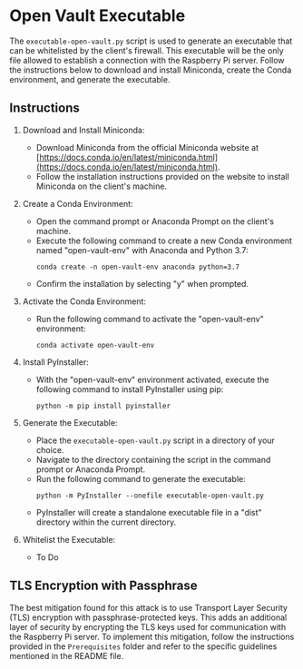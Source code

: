 # Open Vault Executable

The `executable-open-vault.py` script is used to generate an executable that can be whitelisted by the client's firewall. This executable will be the only file allowed to establish a connection with the Raspberry Pi server. Follow the instructions below to download and install Miniconda, create the Conda environment, and generate the executable.

## Instructions

1. Download and Install Miniconda:

   - Download Miniconda from the official Miniconda website at [https://docs.conda.io/en/latest/miniconda.html](https://docs.conda.io/en/latest/miniconda.html).
   - Follow the installation instructions provided on the website to install Miniconda on the client's machine.

2. Create a Conda Environment:

   - Open the command prompt or Anaconda Prompt on the client's machine.
   - Execute the following command to create a new Conda environment named "open-vault-env" with Anaconda and Python 3.7:
     ```
     conda create -n open-vault-env anaconda python=3.7
     ```
   - Confirm the installation by selecting "y" when prompted.

3. Activate the Conda Environment:

   - Run the following command to activate the "open-vault-env" environment:
     ```
     conda activate open-vault-env
     ```

4. Install PyInstaller:

   - With the "open-vault-env" environment activated, execute the following command to install PyInstaller using pip:
     ```
     python -m pip install pyinstaller
     ```

5. Generate the Executable:

   - Place the `executable-open-vault.py` script in a directory of your choice.
   - Navigate to the directory containing the script in the command prompt or Anaconda Prompt.
   - Run the following command to generate the executable:
     ```
     python -m PyInstaller --onefile executable-open-vault.py
     ```
   - PyInstaller will create a standalone executable file in a "dist" directory within the current directory.

6. Whitelist the Executable:

   - To Do

## TLS Encryption with Passphrase

The best mitigation found for this attack is to use Transport Layer Security (TLS) encryption with passphrase-protected keys. This adds an additional layer of security by encrypting the TLS keys used for communication with the Raspberry Pi server. To implement this mitigation, follow the instructions provided in the `Prerequisites` folder and refer to the specific guidelines mentioned in the README file.
